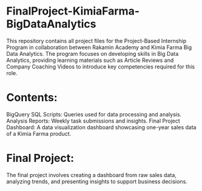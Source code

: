 # FinalProject-KimiaFarma-BigDataAnalytics
This repository contains all project files for the Project-Based Internship Program in collaboration between Rakamin Academy and Kimia Farma Big Data Analytics. The program focuses on developing skills in Big Data Analytics, providing learning materials such as Article Reviews and Company Coaching Videos to introduce key competencies required for this role.
# Contents:
BigQuery SQL Scripts: Queries used for data processing and analysis.
Analysis Reports: Weekly task submissions and insights.
Final Project Dashboard: A data visualization dashboard showcasing one-year sales data of a Kimia Farma product.
# Final Project:
The final project involves creating a dashboard from raw sales data, analyzing trends, and presenting insights to support business decisions.
